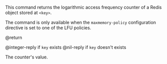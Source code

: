 This command returns the logarithmic access frequency counter of a Redis object stored at `<key>`.

The command is only available when the `maxmemory-policy` configuration directive is set to one of the LFU policies.

@return

@integer-reply if `key` exists
@nil-reply if `key` doesn't exists

The counter's value.